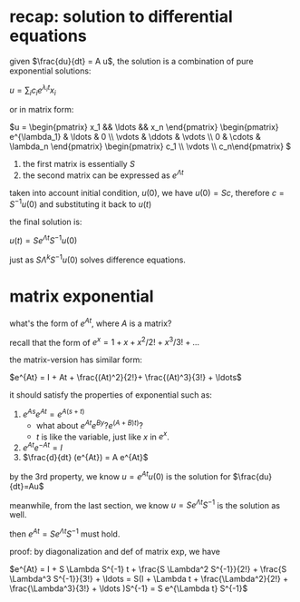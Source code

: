 # recap: solution to differential equations

given $`\frac{du}{dt} = A u`$, the solution is a combination of pure exponential solutions:

$`u = \sum_i c_i e^{\lambda_i t} x_i`$

or in matrix form:

$`u = \begin{pmatrix} x_1 && \ldots && x_n \end{pmatrix} \begin{pmatrix} e^{\lambda_1} & \ldots & 0 \\ \vdots & \ddots & \vdots \\ 0 & \cdots & \lambda_n \end{pmatrix} \begin{pmatrix} c_1 \\ \vdots \\ c_n\end{pmatrix} `$

1. the first matrix is essentially $`S`$
2. the second matrix can be expressed as $`e^{\Lambda t}`$

taken into account initial condition, $`u(0)`$, we have $`u(0)=Sc`$, therefore $`c=S^{-1}u(0)`$ and substituting it back to $`u(t)`$

the final solution is:

$`u(t) = S e^{\Lambda t} S^{-1} u(0)`$

just as $`S \Lambda^k S^{-1} u(0)`$ solves difference equations. 

# matrix exponential

what's the form of $`e^{At}`$, where $`A`$ is a matrix?

recall that the form of $`e^x = 1 + x + x^2/2! + x^3/3! + \ldots`$

the matrix-version has similar form:

$`e^{At} = I + At + \frac{(At)^2}{2!}+ \frac{(At)^3}{3!} + \ldots`$

it should satisfy the properties of exponential such as:

1. $`e^{As} e^{At} = e^{A(s+t)}`$
   - what about $`e^{At} e^{By} ? e^{(A+B)t)}`$?
   - $`t`$ is like the variable, just like $`x`$ in $`e^x`$.
2. $`e^{At} e^{-At} = I`$
3. $`\frac{d}{dt} (e^{At}) = A e^{At}`$

by the 3rd property, we know $`u=e^{At}u(0)`$ is the solution for $`\frac{du}{dt}=Au`$

meanwhile, from the last section, we know $`u=S e^{\Lambda t} S^{-1}`$ is the solution as well. 

then $`e^{At} = S e^{\Lambda t} S^{-1}`$ must hold. 

proof: by diagonalization and def of matrix exp, we have

$`e^{At} = I + S \Lambda S^{-1} t + \frac{S \Lambda^2 S^{-1}}{2!} + \frac{S \Lambda^3 S^{-1}}{3!}  + \ldots = S(I + \Lambda t + \frac{\Lambda^2}{2!} + \frac{\Lambda^3}{3!} + \ldots )S^{-1} = S e^{\Lambda t} S^{-1}`$